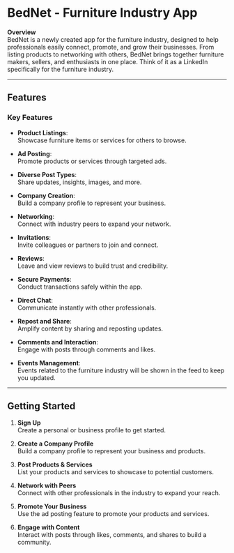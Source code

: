 # BedNet - Furniture Industry App

**Overview**  
BedNet is a newly created app for the furniture industry, designed to help professionals easily connect, promote, and grow their businesses. From listing products to networking with others, BedNet brings together furniture makers, sellers, and enthusiasts in one place. Think of it as a LinkedIn specifically for the furniture industry.

---

## Features

### Key Features
- **Product Listings**:  
  Showcase furniture items or services for others to browse.

- **Ad Posting**:  
  Promote products or services through targeted ads.

- **Diverse Post Types**:  
  Share updates, insights, images, and more.

- **Company Creation**:  
  Build a company profile to represent your business.

- **Networking**:  
  Connect with industry peers to expand your network.

- **Invitations**:  
  Invite colleagues or partners to join and connect.

- **Reviews**:  
  Leave and view reviews to build trust and credibility.

- **Secure Payments**:  
  Conduct transactions safely within the app.

- **Direct Chat**:  
  Communicate instantly with other professionals.

- **Repost and Share**:  
  Amplify content by sharing and reposting updates.

- **Comments and Interaction**:  
  Engage with posts through comments and likes.

- **Events Management**:  
  Events related to the furniture industry will be shown in the feed to keep you updated.

---

## Getting Started

1. **Sign Up**  
   Create a personal or business profile to get started.

2. **Create a Company Profile**  
   Build a company profile to represent your business and products.

3. **Post Products & Services**  
   List your products and services to showcase to potential customers.

4. **Network with Peers**  
   Connect with other professionals in the industry to expand your reach.

5. **Promote Your Business**  
   Use the ad posting feature to promote your products and services.

6. **Engage with Content**  
   Interact with posts through likes, comments, and shares to build a community.

